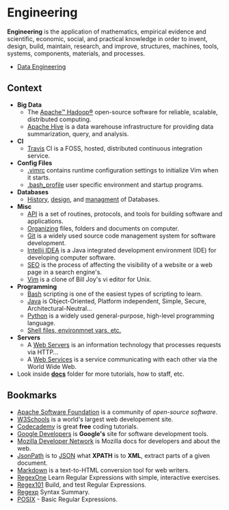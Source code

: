 # Engineering

**Engineering** is  the application of mathematics, empirical evidence and scientific, economic, social, and practical knowledge in order to invent, design, build, maintain, research, and improve, structures, machines, tools, systems, components, materials, and processes.

- [Data Engineering](/docs/data-engineering.md)

## Context

- **Big Data**
  - The [Apache™ Hadoop®](/docs/big-data/hadoop.md) open-source software for reliable, scalable, distributed computing.
  - [Apache Hive](/docs/big-data/hive.md) is a data warehouse infrastructure for providing data summarization, query, and analysis.
- **CI**
  - [Travis](/docs/ci/travis.md) CI is a FOSS, hosted, distributed continuous integration service.
- **Config Files**
  - [.vimrc](/docs/config-files/.vimrc) contains runtime configuration settings to initialize Vim when it starts.
  - [.bash_profile](/src/main/bash/.bash_profile) user specific environment and startup programs.
- **Databases**
  - [History](/docs/databases/database-history.md), [design](/docs/databases/database-design-managment.md), and [managment](/docs/databases/database-design-managment.md) of Databases.
- **Misc**
  - [API](/docs/misc/api.md) is a set of routines, protocols, and tools for building software and applications.
  - [Organizing](/docs/misc/organizing.md) files, folders and documents on computer.
  - [Git](docs/misc/git.md) is a widely used source code management system for software development.
  - [Intellij IDEA](docs/misc/intellij-idea.md) is a Java integrated development environment (IDE) for developing computer software.
  - [SEO](docs/misc/seo.md) is the process of affecting the visibility of a website or a web page in a search engine's.
  - [Vim](/docs/misc/vim.md) is a clone of Bill Joy's vi editor for Unix. 
- **Programming**
  - [Bash](/docs/programming/bash.md) scripting is one of the easiest types of scripting to learn.
  - [Java](/docs/programming/java.md) is Object-Oriented, Platform independent, Simple, Secure, Architectural-Neutral...
  - [Python](/docs/programming/python.md) is a widely used general-purpose, high-level programming language.
  - [Shell files, environmnet vars, etc.](/docs/programming/shell.md)
- **Servers** 
  - A [Web Servers](/docs/web/servers.md) is an information technology that processes requests via HTTP...
  - A [Web Services](/docs/web/services.md) is a service communicating with each other via the World Wide Web.
- Look inside [**docs**](/docs) folder for more tutorials, how to staff, etc.

## Bookmarks

- [Apache Software Foundation](http://www.apache.org/) is a community of *open-source software*.
- [W3Schools](http://www.w3schools.com/) is a world's largest web developement site.
- [Codecademy](https://www.codecademy.com/) is great **free** coding tutorials.
- [Google Developers](https://developers.google.com/) is **Google's** site for software development tools.
- [Mozilla Developer Network](https://developer.mozilla.org) is Mozilla docs for developers and about the web.
- [JsonPath](https://code.google.com/p/json-path/) is to [JSON](http://www.json.org/) what **XPATH** is to **XML**, extract parts of a given document.
- [Markdown](http://daringfireball.net/projects/markdown/) is a text-to-HTML conversion tool for web writers.
- [RegexOne](http://regexone.com/) Learn Regular Expressions with simple, interactive exercises.
- [Regex101](https://regex101.com/) Build, and test Regular Expressions.
- [Regexp](http://webcache.googleusercontent.com/search?q=cache%3ahttp://www.greenend.org.uk/rjk/2002/06/regexp.html)  Syntax Summary.
- [POSIX](https://en.wikibooks.org/wiki/Regular_Expressions/POSIX_Basic_Regular_Expressions) - Basic Regular Expressions.
